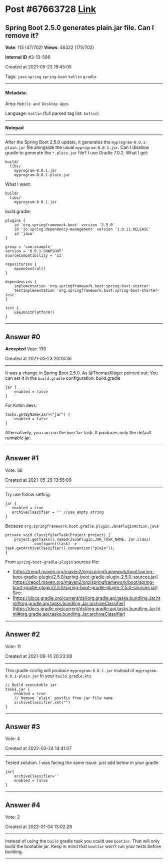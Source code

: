 
# Post \#67663728 [Link](https://stackoverflow.com/questions/67663728/)

## Spring Boot 2.5.0 generates plain.jar file. Can I remove it?

**Vote**: 115 (47/702) **Views**: 46322 (175/702) 

**Internal ID** \#3-13-596

Created at 2021-05-23 19:45:05

Tags: `java` `spring` `spring-boot` `kotlin` `gradle`

----------

#### Metadata:

Area: `Mobile and Desktop Apps`

Language: `kotlin` (full parsed tag list: `kotlin`)

----------

**Notepad**


----------

After the Spring Boot 2.5.0 update, it generates the `myprogram-0.0.1-plain.jar` file alongside the usual `myprogram-0.0.1.jar`. Can I disallow gradle to generate the `*.plain.jar` file? I use Gradle 7.0.2.
What I get:
```
build/
  libs/
    myprogram-0.0.1.jar
    myprogram-0.0.1-plain.jar
```

What I want:
```
build/
  libs/
    myprogram-0.0.1.jar
```

build.gradle:
```
plugins {
    id 'org.springframework.boot' version '2.5.0'
    id 'io.spring.dependency-management' version '1.0.11.RELEASE'
    id 'java'
}

group = 'com.example'
version = '0.0.1-SNAPSHOT'
sourceCompatibility = '11'

repositories {
    mavenCentral()
}

dependencies {
    implementation 'org.springframework.boot:spring-boot-starter'
    testImplementation 'org.springframework.boot:spring-boot-starter-test'
}

test {
    useJUnitPlatform()
}
```



----------
        
## Answer \#0

**Accepted** Vote: 130

Created at 2021-05-23 20:13:36

------------

It was a change in Spring Boot 2.5.0.
As @ThomasKläger pointed out: You can set it in the `build.gradle` configuration.
build.gradle
```
jar {
    enabled = false
}
```

For Kotlin devs:
```
tasks.getByName<Jar>("jar") {
    enabled = false
}
```

Alternatively, you can run the `bootJar` task. It produces only the default runnable jar.


------------
    
    
## Answer \#1

 Vote: 36

Created at 2021-05-29 13:56:09

------------

Try use follow setting:
```
jar {
   enabled = true
   archiveClassifier = '' //use empty string
}
```

Because `org.springframework.boot.gradle.plugin.JavaPluginAction.java`
```
private void classifyJarTask(Project project) {
    project.getTasks().named(JavaPlugin.JAR_TASK_NAME, Jar.class)
            .configure((task) -> task.getArchiveClassifier().convention("plain"));
}
```

From `spring-boot-gradle-plugin` sources file:
- [https://repo1.maven.org/maven2/org/springframework/boot/spring-boot-gradle-plugin/2.5.0/spring-boot-gradle-plugin-2.5.0-sources.jar](https://repo1.maven.org/maven2/org/springframework/boot/spring-boot-gradle-plugin/2.5.0/spring-boot-gradle-plugin-2.5.0-sources.jar)
See:
- [https://docs.gradle.org/current/dsl/org.gradle.api.tasks.bundling.Jar.html#org.gradle.api.tasks.bundling.Jar:archiveClassifier](https://docs.gradle.org/current/dsl/org.gradle.api.tasks.bundling.Jar.html#org.gradle.api.tasks.bundling.Jar:archiveClassifier)


------------
    
    
## Answer \#2

 Vote: 11

Created at 2021-08-14 20:23:08

------------

This gradle config will produce `myprogram-0.0.1.jar` instead of `myprogram-0.0.1-plain.jar`
In your `build.gradle.kts`
```
// Build executable jar
tasks.jar {
    enabled = true
    // Remove `plain` postfix from jar file name
    archiveClassifier.set("")
}
```



------------
    
    
## Answer \#3

 Vote: 4

Created at 2022-03-24 14:41:07

------------

Tested solution. I was facing the same issue: just add below in your gradle
```
jar{
    archiveClassifier=''
    enabled = false
}
```



------------
    
    
## Answer \#4

 Vote: 2

Created at 2022-01-04 13:02:28

------------

Instead of using the `build` gradle task you could use `bootJar`. That will only build the bootable jar.
Keep in mind that `bootJar` won't run your tests before building.


------------
    
    